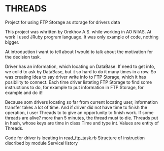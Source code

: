 # THREADS
Project for using FTP Storage as storage for drivers data


This project was whritten by Orekhov A.S. while working in AO NIIAS. At work I used JRuby program language. It was only example of code, nothing bigger. 

At introduction i want to tell about I would to talk about the motivation for the decision task.

Driver has an information, which locating on DataBase. If need to get info, we coild to ask by DataBase, but it so hard to do it many times in a row. So was creating idea to say driver write info to FTP Storage, which it has posibility to connect. Each time driver listeting FTP Storage to find some instructions to do, for example to put information in FTP Storage, for example and do it!

Because som drivers locating so far from current locating user, information transfer takes a lot of time. And if driver did not have time to finish the operation, i user Threads to to give an opportunity to finish work. If some threads are alive? more than 5 minutes, the thread must to die. Threads put in hash, whose keys are time in class Time and type int. Values are entity of Threads. 

Code for driver is locating in read_ftp_task.rb
Structure of instruction discribed by module ServiceHistory
